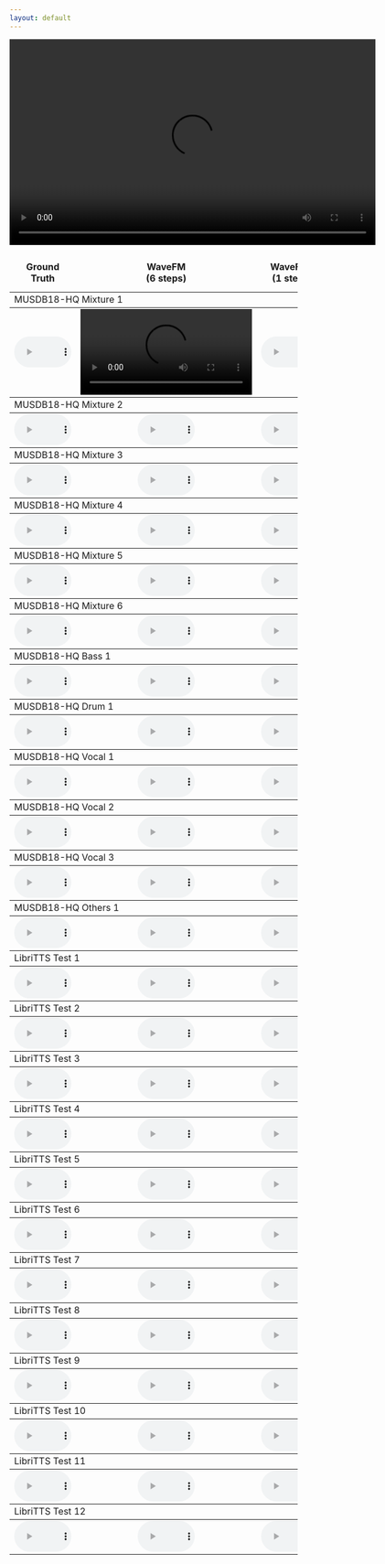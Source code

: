 ```yaml
---
layout: default
---
```


<video width="640" height="360" controls>
    <source src="asset/__2MwJ2uHu0_000004.mp4" type="video/mp4">
    Your browser does not support the video tag.
</video>

<table><thead><tr><td align="center"><b>Ground</b><br><b>Truth</b></td>
<td align="center"><b>WaveFM</b><br><b>(6 steps)</b></td>
<td align="center"><b>WaveFM</b><br><b>(1 step)</b></td>
<td align="center"><b>BigVGAN-base</b><br><b>(1 step)</b></td>
<td align="center"><b>PriorGrad</b><br><b>(6 steps)</b></td>
<td align="center"><b>DiffWave</b><br><b>(6 steps)</b></td>
<td align="center"><b>HifiGAN-V1</b><br><b>(1 step)</b></td>
<td align="center"><b>FreGrad</b><br><b>(6 steps)</b></td>
<td align="center"><b>FastDiff</b><br><b>(6 steps)</b></td></tr></thead><tbody>
<tbody><tr><td colspan="9">MUSDB18-HQ Mixture 1</td></tr></tbody><tbody><tr>
<td align="center"><audio id="player" controls="" style="width:100px;" preload="auto"><source src="audio\Ground_Truth\Actions_-_South_Of_The_Water.wav"></audio></td>
<td align="center">
<video id="player" controls="" preload="auto"><source src="asset/__2MwJ2uHu0_000004.mp4"></video>
</td>
<td align="center"><audio id="player" controls="" style="width:100px;" preload="auto"><source src="audio\WaveFM_(1_step)\Actions_-_South_Of_The_Water.wav"></audio></td>
<td align="center"><audio id="player" controls="" style="width:100px;" preload="auto"><source src="audio\BigVGAN-base_(1_step)\Actions_-_South_Of_The_Water.wav"></audio></td>
<td align="center"><audio id="player" controls="" style="width:100px;" preload="auto"><source src="audio\PriorGrad_(6_steps)\Actions_-_South_Of_The_Water.wav"></audio></td>
<td align="center"><audio id="player" controls="" style="width:100px;" preload="auto"><source src="audio\DiffWave_(6_steps)\Actions_-_South_Of_The_Water.wav"></audio></td>
<td align="center"><audio id="player" controls="" style="width:100px;" preload="auto"><source src="audio\HifiGAN-V1_(1_step)\Actions_-_South_Of_The_Water.wav"></audio></td>
<td align="center"><audio id="player" controls="" style="width:100px;" preload="auto"><source src="audio\FreGrad_(6_steps)\Actions_-_South_Of_The_Water.wav"></audio></td>
<td align="center"><audio id="player" controls="" style="width:100px;" preload="auto"><source src="audio\FastDiff_(6_steps)\Actions_-_South_Of_The_Water.wav"></audio></td>
</tr></tbody><tbody><tr><td colspan="9">MUSDB18-HQ Mixture 2</td></tr></tbody><tbody><tr>
<td align="center"><audio id="player" controls="" style="width:100px;" preload="auto"><source src="audio\Ground_Truth\Enda_Reilly_-_Cur_An_Long_Ag_Seol.wav"></audio></td>
<td align="center"><audio id="player" controls="" style="width:100px;" preload="auto"><source src="audio\WaveFM_(6_steps)\Enda_Reilly_-_Cur_An_Long_Ag_Seol.wav"></audio></td>
<td align="center"><audio id="player" controls="" style="width:100px;" preload="auto"><source src="audio\WaveFM_(1_step)\Enda_Reilly_-_Cur_An_Long_Ag_Seol.wav"></audio></td>
<td align="center"><audio id="player" controls="" style="width:100px;" preload="auto"><source src="audio\BigVGAN-base_(1_step)\Enda_Reilly_-_Cur_An_Long_Ag_Seol.wav"></audio></td>
<td align="center"><audio id="player" controls="" style="width:100px;" preload="auto"><source src="audio\PriorGrad_(6_steps)\Enda_Reilly_-_Cur_An_Long_Ag_Seol.wav"></audio></td>
<td align="center"><audio id="player" controls="" style="width:100px;" preload="auto"><source src="audio\DiffWave_(6_steps)\Enda_Reilly_-_Cur_An_Long_Ag_Seol.wav"></audio></td>
<td align="center"><audio id="player" controls="" style="width:100px;" preload="auto"><source src="audio\HifiGAN-V1_(1_step)\Enda_Reilly_-_Cur_An_Long_Ag_Seol.wav"></audio></td>
<td align="center"><audio id="player" controls="" style="width:100px;" preload="auto"><source src="audio\FreGrad_(6_steps)\Enda_Reilly_-_Cur_An_Long_Ag_Seol.wav"></audio></td>
<td align="center"><audio id="player" controls="" style="width:100px;" preload="auto"><source src="audio\FastDiff_(6_steps)\Enda_Reilly_-_Cur_An_Long_Ag_Seol.wav"></audio></td>
</tr></tbody><tbody><tr><td colspan="9">MUSDB18-HQ Mixture 3</td></tr></tbody><tbody><tr>
<td align="center"><audio id="player" controls="" style="width:100px;" preload="auto"><source src="audio\Ground_Truth\James_May_-_If_You_Say.wav"></audio></td>
<td align="center"><audio id="player" controls="" style="width:100px;" preload="auto"><source src="audio\WaveFM_(6_steps)\James_May_-_If_You_Say.wav"></audio></td>
<td align="center"><audio id="player" controls="" style="width:100px;" preload="auto"><source src="audio\WaveFM_(1_step)\James_May_-_If_You_Say.wav"></audio></td>
<td align="center"><audio id="player" controls="" style="width:100px;" preload="auto"><source src="audio\BigVGAN-base_(1_step)\James_May_-_If_You_Say.wav"></audio></td>
<td align="center"><audio id="player" controls="" style="width:100px;" preload="auto"><source src="audio\PriorGrad_(6_steps)\James_May_-_If_You_Say.wav"></audio></td>
<td align="center"><audio id="player" controls="" style="width:100px;" preload="auto"><source src="audio\DiffWave_(6_steps)\James_May_-_If_You_Say.wav"></audio></td>
<td align="center"><audio id="player" controls="" style="width:100px;" preload="auto"><source src="audio\HifiGAN-V1_(1_step)\James_May_-_If_You_Say.wav"></audio></td>
<td align="center"><audio id="player" controls="" style="width:100px;" preload="auto"><source src="audio\FreGrad_(6_steps)\James_May_-_If_You_Say.wav"></audio></td>
<td align="center"><audio id="player" controls="" style="width:100px;" preload="auto"><source src="audio\FastDiff_(6_steps)\James_May_-_If_You_Say.wav"></audio></td>
</tr></tbody><tbody><tr><td colspan="9">MUSDB18-HQ Mixture 4</td></tr></tbody><tbody><tr>
<td align="center"><audio id="player" controls="" style="width:100px;" preload="auto"><source src="audio\Ground_Truth\Mu_-_Too_Bright.wav"></audio></td>
<td align="center"><audio id="player" controls="" style="width:100px;" preload="auto"><source src="audio\WaveFM_(6_steps)\Mu_-_Too_Bright.wav"></audio></td>
<td align="center"><audio id="player" controls="" style="width:100px;" preload="auto"><source src="audio\WaveFM_(1_step)\Mu_-_Too_Bright.wav"></audio></td>
<td align="center"><audio id="player" controls="" style="width:100px;" preload="auto"><source src="audio\BigVGAN-base_(1_step)\Mu_-_Too_Bright.wav"></audio></td>
<td align="center"><audio id="player" controls="" style="width:100px;" preload="auto"><source src="audio\PriorGrad_(6_steps)\Mu_-_Too_Bright.wav"></audio></td>
<td align="center"><audio id="player" controls="" style="width:100px;" preload="auto"><source src="audio\DiffWave_(6_steps)\Mu_-_Too_Bright.wav"></audio></td>
<td align="center"><audio id="player" controls="" style="width:100px;" preload="auto"><source src="audio\HifiGAN-V1_(1_step)\Mu_-_Too_Bright.wav"></audio></td>
<td align="center"><audio id="player" controls="" style="width:100px;" preload="auto"><source src="audio\FreGrad_(6_steps)\Mu_-_Too_Bright.wav"></audio></td>
<td align="center"><audio id="player" controls="" style="width:100px;" preload="auto"><source src="audio\FastDiff_(6_steps)\Mu_-_Too_Bright.wav"></audio></td>
</tr></tbody><tbody><tr><td colspan="9">MUSDB18-HQ Mixture 5</td></tr></tbody><tbody><tr>
<td align="center"><audio id="player" controls="" style="width:100px;" preload="auto"><source src="audio\Ground_Truth\Skelpolu_-_Resurrection.wav"></audio></td>
<td align="center"><audio id="player" controls="" style="width:100px;" preload="auto"><source src="audio\WaveFM_(6_steps)\Skelpolu_-_Resurrection.wav"></audio></td>
<td align="center"><audio id="player" controls="" style="width:100px;" preload="auto"><source src="audio\WaveFM_(1_step)\Skelpolu_-_Resurrection.wav"></audio></td>
<td align="center"><audio id="player" controls="" style="width:100px;" preload="auto"><source src="audio\BigVGAN-base_(1_step)\Skelpolu_-_Resurrection.wav"></audio></td>
<td align="center"><audio id="player" controls="" style="width:100px;" preload="auto"><source src="audio\PriorGrad_(6_steps)\Skelpolu_-_Resurrection.wav"></audio></td>
<td align="center"><audio id="player" controls="" style="width:100px;" preload="auto"><source src="audio\DiffWave_(6_steps)\Skelpolu_-_Resurrection.wav"></audio></td>
<td align="center"><audio id="player" controls="" style="width:100px;" preload="auto"><source src="audio\HifiGAN-V1_(1_step)\Skelpolu_-_Resurrection.wav"></audio></td>
<td align="center"><audio id="player" controls="" style="width:100px;" preload="auto"><source src="audio\FreGrad_(6_steps)\Skelpolu_-_Resurrection.wav"></audio></td>
<td align="center"><audio id="player" controls="" style="width:100px;" preload="auto"><source src="audio\FastDiff_(6_steps)\Skelpolu_-_Resurrection.wav"></audio></td>
</tr></tbody><tbody><tr><td colspan="9">MUSDB18-HQ Mixture 6</td></tr></tbody><tbody><tr>
<td align="center"><audio id="player" controls="" style="width:100px;" preload="auto"><source src="audio\Ground_Truth\Young_Griffo_-_Facade.wav"></audio></td>
<td align="center"><audio id="player" controls="" style="width:100px;" preload="auto"><source src="audio\WaveFM_(6_steps)\Young_Griffo_-_Facade.wav"></audio></td>
<td align="center"><audio id="player" controls="" style="width:100px;" preload="auto"><source src="audio\WaveFM_(1_step)\Young_Griffo_-_Facade.wav"></audio></td>
<td align="center"><audio id="player" controls="" style="width:100px;" preload="auto"><source src="audio\BigVGAN-base_(1_step)\Young_Griffo_-_Facade.wav"></audio></td>
<td align="center"><audio id="player" controls="" style="width:100px;" preload="auto"><source src="audio\PriorGrad_(6_steps)\Young_Griffo_-_Facade.wav"></audio></td>
<td align="center"><audio id="player" controls="" style="width:100px;" preload="auto"><source src="audio\DiffWave_(6_steps)\Young_Griffo_-_Facade.wav"></audio></td>
<td align="center"><audio id="player" controls="" style="width:100px;" preload="auto"><source src="audio\HifiGAN-V1_(1_step)\Young_Griffo_-_Facade.wav"></audio></td>
<td align="center"><audio id="player" controls="" style="width:100px;" preload="auto"><source src="audio\FreGrad_(6_steps)\Young_Griffo_-_Facade.wav"></audio></td>
<td align="center"><audio id="player" controls="" style="width:100px;" preload="auto"><source src="audio\FastDiff_(6_steps)\Young_Griffo_-_Facade.wav"></audio></td>
</tr></tbody><tbody><tr><td colspan="9">MUSDB18-HQ Bass 1</td></tr></tbody><tbody><tr>
<td align="center"><audio id="player" controls="" style="width:100px;" preload="auto"><source src="audio\Ground_Truth\Actions_-_Devil's_Words.wav"></audio></td>
<td align="center"><audio id="player" controls="" style="width:100px;" preload="auto"><source src="audio\WaveFM_(6_steps)\Actions_-_Devil's_Words.wav"></audio></td>
<td align="center"><audio id="player" controls="" style="width:100px;" preload="auto"><source src="audio\WaveFM_(1_step)\Actions_-_Devil's_Words.wav"></audio></td>
<td align="center"><audio id="player" controls="" style="width:100px;" preload="auto"><source src="audio\BigVGAN-base_(1_step)\Actions_-_Devil's_Words.wav"></audio></td>
<td align="center"><audio id="player" controls="" style="width:100px;" preload="auto"><source src="audio\PriorGrad_(6_steps)\Actions_-_Devil's_Words.wav"></audio></td>
<td align="center"><audio id="player" controls="" style="width:100px;" preload="auto"><source src="audio\DiffWave_(6_steps)\Actions_-_Devil's_Words.wav"></audio></td>
<td align="center"><audio id="player" controls="" style="width:100px;" preload="auto"><source src="audio\HifiGAN-V1_(1_step)\Actions_-_Devil's_Words.wav"></audio></td>
<td align="center"><audio id="player" controls="" style="width:100px;" preload="auto"><source src="audio\FreGrad_(6_steps)\Actions_-_Devil's_Words.wav"></audio></td>
<td align="center"><audio id="player" controls="" style="width:100px;" preload="auto"><source src="audio\FastDiff_(6_steps)\Actions_-_Devil's_Words.wav"></audio></td>
</tr></tbody><tbody><tr><td colspan="9">MUSDB18-HQ Drum 1</td></tr></tbody><tbody><tr>
<td align="center"><audio id="player" controls="" style="width:100px;" preload="auto"><source src="audio\Ground_Truth\Leaf_-_Summerghost.wav"></audio></td>
<td align="center"><audio id="player" controls="" style="width:100px;" preload="auto"><source src="audio\WaveFM_(6_steps)\Leaf_-_Summerghost.wav"></audio></td>
<td align="center"><audio id="player" controls="" style="width:100px;" preload="auto"><source src="audio\WaveFM_(1_step)\Leaf_-_Summerghost.wav"></audio></td>
<td align="center"><audio id="player" controls="" style="width:100px;" preload="auto"><source src="audio\BigVGAN-base_(1_step)\Leaf_-_Summerghost.wav"></audio></td>
<td align="center"><audio id="player" controls="" style="width:100px;" preload="auto"><source src="audio\PriorGrad_(6_steps)\Leaf_-_Summerghost.wav"></audio></td>
<td align="center"><audio id="player" controls="" style="width:100px;" preload="auto"><source src="audio\DiffWave_(6_steps)\Leaf_-_Summerghost.wav"></audio></td>
<td align="center"><audio id="player" controls="" style="width:100px;" preload="auto"><source src="audio\HifiGAN-V1_(1_step)\Leaf_-_Summerghost.wav"></audio></td>
<td align="center"><audio id="player" controls="" style="width:100px;" preload="auto"><source src="audio\FreGrad_(6_steps)\Leaf_-_Summerghost.wav"></audio></td>
<td align="center"><audio id="player" controls="" style="width:100px;" preload="auto"><source src="audio\FastDiff_(6_steps)\Leaf_-_Summerghost.wav"></audio></td>
</tr></tbody><tbody><tr><td colspan="9">MUSDB18-HQ Vocal 1</td></tr></tbody><tbody><tr>
<td align="center"><audio id="player" controls="" style="width:100px;" preload="auto"><source src="audio\Ground_Truth\Flags_-_54.wav"></audio></td>
<td align="center"><audio id="player" controls="" style="width:100px;" preload="auto"><source src="audio\WaveFM_(6_steps)\Flags_-_54.wav"></audio></td>
<td align="center"><audio id="player" controls="" style="width:100px;" preload="auto"><source src="audio\WaveFM_(1_step)\Flags_-_54.wav"></audio></td>
<td align="center"><audio id="player" controls="" style="width:100px;" preload="auto"><source src="audio\BigVGAN-base_(1_step)\Flags_-_54.wav"></audio></td>
<td align="center"><audio id="player" controls="" style="width:100px;" preload="auto"><source src="audio\PriorGrad_(6_steps)\Flags_-_54.wav"></audio></td>
<td align="center"><audio id="player" controls="" style="width:100px;" preload="auto"><source src="audio\DiffWave_(6_steps)\Flags_-_54.wav"></audio></td>
<td align="center"><audio id="player" controls="" style="width:100px;" preload="auto"><source src="audio\HifiGAN-V1_(1_step)\Flags_-_54.wav"></audio></td>
<td align="center"><audio id="player" controls="" style="width:100px;" preload="auto"><source src="audio\FreGrad_(6_steps)\Flags_-_54.wav"></audio></td>
<td align="center"><audio id="player" controls="" style="width:100px;" preload="auto"><source src="audio\FastDiff_(6_steps)\Flags_-_54.wav"></audio></td>
</tr></tbody><tbody><tr><td colspan="9">MUSDB18-HQ Vocal 2</td></tr></tbody><tbody><tr>
<td align="center"><audio id="player" controls="" style="width:100px;" preload="auto"><source src="audio\Ground_Truth\The_Wrong'Uns_-_Rothko.wav"></audio></td>
<td align="center"><audio id="player" controls="" style="width:100px;" preload="auto"><source src="audio\WaveFM_(6_steps)\The_Wrong'Uns_-_Rothko.wav"></audio></td>
<td align="center"><audio id="player" controls="" style="width:100px;" preload="auto"><source src="audio\WaveFM_(1_step)\The_Wrong'Uns_-_Rothko.wav"></audio></td>
<td align="center"><audio id="player" controls="" style="width:100px;" preload="auto"><source src="audio\BigVGAN-base_(1_step)\The_Wrong'Uns_-_Rothko.wav"></audio></td>
<td align="center"><audio id="player" controls="" style="width:100px;" preload="auto"><source src="audio\PriorGrad_(6_steps)\The_Wrong'Uns_-_Rothko.wav"></audio></td>
<td align="center"><audio id="player" controls="" style="width:100px;" preload="auto"><source src="audio\DiffWave_(6_steps)\The_Wrong'Uns_-_Rothko.wav"></audio></td>
<td align="center"><audio id="player" controls="" style="width:100px;" preload="auto"><source src="audio\HifiGAN-V1_(1_step)\The_Wrong'Uns_-_Rothko.wav"></audio></td>
<td align="center"><audio id="player" controls="" style="width:100px;" preload="auto"><source src="audio\FreGrad_(6_steps)\The_Wrong'Uns_-_Rothko.wav"></audio></td>
<td align="center"><audio id="player" controls="" style="width:100px;" preload="auto"><source src="audio\FastDiff_(6_steps)\The_Wrong'Uns_-_Rothko.wav"></audio></td>
</tr></tbody><tbody><tr><td colspan="9">MUSDB18-HQ Vocal 3</td></tr></tbody><tbody><tr>
<td align="center"><audio id="player" controls="" style="width:100px;" preload="auto"><source src="audio\Ground_Truth\Bill_Chudziak_-_Children_Of_No-one.wav"></audio></td>
<td align="center"><audio id="player" controls="" style="width:100px;" preload="auto"><source src="audio\WaveFM_(6_steps)\Bill_Chudziak_-_Children_Of_No-one.wav"></audio></td>
<td align="center"><audio id="player" controls="" style="width:100px;" preload="auto"><source src="audio\WaveFM_(1_step)\Bill_Chudziak_-_Children_Of_No-one.wav"></audio></td>
<td align="center"><audio id="player" controls="" style="width:100px;" preload="auto"><source src="audio\BigVGAN-base_(1_step)\Bill_Chudziak_-_Children_Of_No-one.wav"></audio></td>
<td align="center"><audio id="player" controls="" style="width:100px;" preload="auto"><source src="audio\PriorGrad_(6_steps)\Bill_Chudziak_-_Children_Of_No-one.wav"></audio></td>
<td align="center"><audio id="player" controls="" style="width:100px;" preload="auto"><source src="audio\DiffWave_(6_steps)\Bill_Chudziak_-_Children_Of_No-one.wav"></audio></td>
<td align="center"><audio id="player" controls="" style="width:100px;" preload="auto"><source src="audio\HifiGAN-V1_(1_step)\Bill_Chudziak_-_Children_Of_No-one.wav"></audio></td>
<td align="center"><audio id="player" controls="" style="width:100px;" preload="auto"><source src="audio\FreGrad_(6_steps)\Bill_Chudziak_-_Children_Of_No-one.wav"></audio></td>
<td align="center"><audio id="player" controls="" style="width:100px;" preload="auto"><source src="audio\FastDiff_(6_steps)\Bill_Chudziak_-_Children_Of_No-one.wav"></audio></td>
</tr></tbody><tbody><tr><td colspan="9">MUSDB18-HQ Others 1</td></tr></tbody><tbody><tr>
<td align="center"><audio id="player" controls="" style="width:100px;" preload="auto"><source src="audio\Ground_Truth\Fergessen_-_Nos_Palpitants.wav"></audio></td>
<td align="center"><audio id="player" controls="" style="width:100px;" preload="auto"><source src="audio\WaveFM_(6_steps)\Fergessen_-_Nos_Palpitants.wav"></audio></td>
<td align="center"><audio id="player" controls="" style="width:100px;" preload="auto"><source src="audio\WaveFM_(1_step)\Fergessen_-_Nos_Palpitants.wav"></audio></td>
<td align="center"><audio id="player" controls="" style="width:100px;" preload="auto"><source src="audio\BigVGAN-base_(1_step)\Fergessen_-_Nos_Palpitants.wav"></audio></td>
<td align="center"><audio id="player" controls="" style="width:100px;" preload="auto"><source src="audio\PriorGrad_(6_steps)\Fergessen_-_Nos_Palpitants.wav"></audio></td>
<td align="center"><audio id="player" controls="" style="width:100px;" preload="auto"><source src="audio\DiffWave_(6_steps)\Fergessen_-_Nos_Palpitants.wav"></audio></td>
<td align="center"><audio id="player" controls="" style="width:100px;" preload="auto"><source src="audio\HifiGAN-V1_(1_step)\Fergessen_-_Nos_Palpitants.wav"></audio></td>
<td align="center"><audio id="player" controls="" style="width:100px;" preload="auto"><source src="audio\FreGrad_(6_steps)\Fergessen_-_Nos_Palpitants.wav"></audio></td>
<td align="center"><audio id="player" controls="" style="width:100px;" preload="auto"><source src="audio\FastDiff_(6_steps)\Fergessen_-_Nos_Palpitants.wav"></audio></td>
</tr></tbody><tbody><tr><td colspan="9">LibriTTS Test 1</td></tr></tbody><tbody><tr>
<td align="center"><audio id="player" controls="" style="width:100px;" preload="auto"><source src="audio\Ground_Truth\84_121123_000015_000000.wav"></audio></td>
<td align="center"><audio id="player" controls="" style="width:100px;" preload="auto"><source src="audio\WaveFM_(6_steps)\84_121123_000015_000000.wav"></audio></td>
<td align="center"><audio id="player" controls="" style="width:100px;" preload="auto"><source src="audio\WaveFM_(1_step)\84_121123_000015_000000.wav"></audio></td>
<td align="center"><audio id="player" controls="" style="width:100px;" preload="auto"><source src="audio\BigVGAN-base_(1_step)\84_121123_000015_000000.wav"></audio></td>
<td align="center"><audio id="player" controls="" style="width:100px;" preload="auto"><source src="audio\PriorGrad_(6_steps)\84_121123_000015_000000.wav"></audio></td>
<td align="center"><audio id="player" controls="" style="width:100px;" preload="auto"><source src="audio\DiffWave_(6_steps)\84_121123_000015_000000.wav"></audio></td>
<td align="center"><audio id="player" controls="" style="width:100px;" preload="auto"><source src="audio\HifiGAN-V1_(1_step)\84_121123_000015_000000.wav"></audio></td>
<td align="center"><audio id="player" controls="" style="width:100px;" preload="auto"><source src="audio\FreGrad_(6_steps)\84_121123_000015_000000.wav"></audio></td>
<td align="center"><audio id="player" controls="" style="width:100px;" preload="auto"><source src="audio\FastDiff_(6_steps)\84_121123_000015_000000.wav"></audio></td>
</tr></tbody><tbody><tr><td colspan="9">LibriTTS Test 2</td></tr></tbody><tbody><tr>
<td align="center"><audio id="player" controls="" style="width:100px;" preload="auto"><source src="audio\Ground_Truth\174_168635_000024_000001.wav"></audio></td>
<td align="center"><audio id="player" controls="" style="width:100px;" preload="auto"><source src="audio\WaveFM_(6_steps)\174_168635_000024_000001.wav"></audio></td>
<td align="center"><audio id="player" controls="" style="width:100px;" preload="auto"><source src="audio\WaveFM_(1_step)\174_168635_000024_000001.wav"></audio></td>
<td align="center"><audio id="player" controls="" style="width:100px;" preload="auto"><source src="audio\BigVGAN-base_(1_step)\174_168635_000024_000001.wav"></audio></td>
<td align="center"><audio id="player" controls="" style="width:100px;" preload="auto"><source src="audio\PriorGrad_(6_steps)\174_168635_000024_000001.wav"></audio></td>
<td align="center"><audio id="player" controls="" style="width:100px;" preload="auto"><source src="audio\DiffWave_(6_steps)\174_168635_000024_000001.wav"></audio></td>
<td align="center"><audio id="player" controls="" style="width:100px;" preload="auto"><source src="audio\HifiGAN-V1_(1_step)\174_168635_000024_000001.wav"></audio></td>
<td align="center"><audio id="player" controls="" style="width:100px;" preload="auto"><source src="audio\FreGrad_(6_steps)\174_168635_000024_000001.wav"></audio></td>
<td align="center"><audio id="player" controls="" style="width:100px;" preload="auto"><source src="audio\FastDiff_(6_steps)\174_168635_000024_000001.wav"></audio></td>
</tr></tbody><tbody><tr><td colspan="9">LibriTTS Test 3</td></tr></tbody><tbody><tr>
<td align="center"><audio id="player" controls="" style="width:100px;" preload="auto"><source src="audio\Ground_Truth\1188_133604_000018_000000.wav"></audio></td>
<td align="center"><audio id="player" controls="" style="width:100px;" preload="auto"><source src="audio\WaveFM_(6_steps)\1188_133604_000018_000000.wav"></audio></td>
<td align="center"><audio id="player" controls="" style="width:100px;" preload="auto"><source src="audio\WaveFM_(1_step)\1188_133604_000018_000000.wav"></audio></td>
<td align="center"><audio id="player" controls="" style="width:100px;" preload="auto"><source src="audio\BigVGAN-base_(1_step)\1188_133604_000018_000000.wav"></audio></td>
<td align="center"><audio id="player" controls="" style="width:100px;" preload="auto"><source src="audio\PriorGrad_(6_steps)\1188_133604_000018_000000.wav"></audio></td>
<td align="center"><audio id="player" controls="" style="width:100px;" preload="auto"><source src="audio\DiffWave_(6_steps)\1188_133604_000018_000000.wav"></audio></td>
<td align="center"><audio id="player" controls="" style="width:100px;" preload="auto"><source src="audio\HifiGAN-V1_(1_step)\1188_133604_000018_000000.wav"></audio></td>
<td align="center"><audio id="player" controls="" style="width:100px;" preload="auto"><source src="audio\FreGrad_(6_steps)\1188_133604_000018_000000.wav"></audio></td>
<td align="center"><audio id="player" controls="" style="width:100px;" preload="auto"><source src="audio\FastDiff_(6_steps)\1188_133604_000018_000000.wav"></audio></td>
</tr></tbody><tbody><tr><td colspan="9">LibriTTS Test 4</td></tr></tbody><tbody><tr>
<td align="center"><audio id="player" controls="" style="width:100px;" preload="auto"><source src="audio\Ground_Truth\1272_135031_000054_000000.wav"></audio></td>
<td align="center"><audio id="player" controls="" style="width:100px;" preload="auto"><source src="audio\WaveFM_(6_steps)\1272_135031_000054_000000.wav"></audio></td>
<td align="center"><audio id="player" controls="" style="width:100px;" preload="auto"><source src="audio\WaveFM_(1_step)\1272_135031_000054_000000.wav"></audio></td>
<td align="center"><audio id="player" controls="" style="width:100px;" preload="auto"><source src="audio\BigVGAN-base_(1_step)\1272_135031_000054_000000.wav"></audio></td>
<td align="center"><audio id="player" controls="" style="width:100px;" preload="auto"><source src="audio\PriorGrad_(6_steps)\1272_135031_000054_000000.wav"></audio></td>
<td align="center"><audio id="player" controls="" style="width:100px;" preload="auto"><source src="audio\DiffWave_(6_steps)\1272_135031_000054_000000.wav"></audio></td>
<td align="center"><audio id="player" controls="" style="width:100px;" preload="auto"><source src="audio\HifiGAN-V1_(1_step)\1272_135031_000054_000000.wav"></audio></td>
<td align="center"><audio id="player" controls="" style="width:100px;" preload="auto"><source src="audio\FreGrad_(6_steps)\1272_135031_000054_000000.wav"></audio></td>
<td align="center"><audio id="player" controls="" style="width:100px;" preload="auto"><source src="audio\FastDiff_(6_steps)\1272_135031_000054_000000.wav"></audio></td>
</tr></tbody><tbody><tr><td colspan="9">LibriTTS Test 5</td></tr></tbody><tbody><tr>
<td align="center"><audio id="player" controls="" style="width:100px;" preload="auto"><source src="audio\Ground_Truth\2277_149896_000023_000001.wav"></audio></td>
<td align="center"><audio id="player" controls="" style="width:100px;" preload="auto"><source src="audio\WaveFM_(6_steps)\2277_149896_000023_000001.wav"></audio></td>
<td align="center"><audio id="player" controls="" style="width:100px;" preload="auto"><source src="audio\WaveFM_(1_step)\2277_149896_000023_000001.wav"></audio></td>
<td align="center"><audio id="player" controls="" style="width:100px;" preload="auto"><source src="audio\BigVGAN-base_(1_step)\2277_149896_000023_000001.wav"></audio></td>
<td align="center"><audio id="player" controls="" style="width:100px;" preload="auto"><source src="audio\PriorGrad_(6_steps)\2277_149896_000023_000001.wav"></audio></td>
<td align="center"><audio id="player" controls="" style="width:100px;" preload="auto"><source src="audio\DiffWave_(6_steps)\2277_149896_000023_000001.wav"></audio></td>
<td align="center"><audio id="player" controls="" style="width:100px;" preload="auto"><source src="audio\HifiGAN-V1_(1_step)\2277_149896_000023_000001.wav"></audio></td>
<td align="center"><audio id="player" controls="" style="width:100px;" preload="auto"><source src="audio\FreGrad_(6_steps)\2277_149896_000023_000001.wav"></audio></td>
<td align="center"><audio id="player" controls="" style="width:100px;" preload="auto"><source src="audio\FastDiff_(6_steps)\2277_149896_000023_000001.wav"></audio></td>
</tr></tbody><tbody><tr><td colspan="9">LibriTTS Test 6</td></tr></tbody><tbody><tr>
<td align="center"><audio id="player" controls="" style="width:100px;" preload="auto"><source src="audio\Ground_Truth\3538_163624_000015_000000.wav"></audio></td>
<td align="center"><audio id="player" controls="" style="width:100px;" preload="auto"><source src="audio\WaveFM_(6_steps)\3538_163624_000015_000000.wav"></audio></td>
<td align="center"><audio id="player" controls="" style="width:100px;" preload="auto"><source src="audio\WaveFM_(1_step)\3538_163624_000015_000000.wav"></audio></td>
<td align="center"><audio id="player" controls="" style="width:100px;" preload="auto"><source src="audio\BigVGAN-base_(1_step)\3538_163624_000015_000000.wav"></audio></td>
<td align="center"><audio id="player" controls="" style="width:100px;" preload="auto"><source src="audio\PriorGrad_(6_steps)\3538_163624_000015_000000.wav"></audio></td>
<td align="center"><audio id="player" controls="" style="width:100px;" preload="auto"><source src="audio\DiffWave_(6_steps)\3538_163624_000015_000000.wav"></audio></td>
<td align="center"><audio id="player" controls="" style="width:100px;" preload="auto"><source src="audio\HifiGAN-V1_(1_step)\3538_163624_000015_000000.wav"></audio></td>
<td align="center"><audio id="player" controls="" style="width:100px;" preload="auto"><source src="audio\FreGrad_(6_steps)\3538_163624_000015_000000.wav"></audio></td>
<td align="center"><audio id="player" controls="" style="width:100px;" preload="auto"><source src="audio\FastDiff_(6_steps)\3538_163624_000015_000000.wav"></audio></td>
</tr></tbody><tbody><tr><td colspan="9">LibriTTS Test 7</td></tr></tbody><tbody><tr>
<td align="center"><audio id="player" controls="" style="width:100px;" preload="auto"><source src="audio\Ground_Truth\3752_4944_000062_000000.wav"></audio></td>
<td align="center"><audio id="player" controls="" style="width:100px;" preload="auto"><source src="audio\WaveFM_(6_steps)\3752_4944_000062_000000.wav"></audio></td>
<td align="center"><audio id="player" controls="" style="width:100px;" preload="auto"><source src="audio\WaveFM_(1_step)\3752_4944_000062_000000.wav"></audio></td>
<td align="center"><audio id="player" controls="" style="width:100px;" preload="auto"><source src="audio\BigVGAN-base_(1_step)\3752_4944_000062_000000.wav"></audio></td>
<td align="center"><audio id="player" controls="" style="width:100px;" preload="auto"><source src="audio\PriorGrad_(6_steps)\3752_4944_000062_000000.wav"></audio></td>
<td align="center"><audio id="player" controls="" style="width:100px;" preload="auto"><source src="audio\DiffWave_(6_steps)\3752_4944_000062_000000.wav"></audio></td>
<td align="center"><audio id="player" controls="" style="width:100px;" preload="auto"><source src="audio\HifiGAN-V1_(1_step)\3752_4944_000062_000000.wav"></audio></td>
<td align="center"><audio id="player" controls="" style="width:100px;" preload="auto"><source src="audio\FreGrad_(6_steps)\3752_4944_000062_000000.wav"></audio></td>
<td align="center"><audio id="player" controls="" style="width:100px;" preload="auto"><source src="audio\FastDiff_(6_steps)\3752_4944_000062_000000.wav"></audio></td>
</tr></tbody><tbody><tr><td colspan="9">LibriTTS Test 8</td></tr></tbody><tbody><tr>
<td align="center"><audio id="player" controls="" style="width:100px;" preload="auto"><source src="audio\Ground_Truth\4294_32859_000015_000002.wav"></audio></td>
<td align="center"><audio id="player" controls="" style="width:100px;" preload="auto"><source src="audio\WaveFM_(6_steps)\4294_32859_000015_000002.wav"></audio></td>
<td align="center"><audio id="player" controls="" style="width:100px;" preload="auto"><source src="audio\WaveFM_(1_step)\4294_32859_000015_000002.wav"></audio></td>
<td align="center"><audio id="player" controls="" style="width:100px;" preload="auto"><source src="audio\BigVGAN-base_(1_step)\4294_32859_000015_000002.wav"></audio></td>
<td align="center"><audio id="player" controls="" style="width:100px;" preload="auto"><source src="audio\PriorGrad_(6_steps)\4294_32859_000015_000002.wav"></audio></td>
<td align="center"><audio id="player" controls="" style="width:100px;" preload="auto"><source src="audio\DiffWave_(6_steps)\4294_32859_000015_000002.wav"></audio></td>
<td align="center"><audio id="player" controls="" style="width:100px;" preload="auto"><source src="audio\HifiGAN-V1_(1_step)\4294_32859_000015_000002.wav"></audio></td>
<td align="center"><audio id="player" controls="" style="width:100px;" preload="auto"><source src="audio\FreGrad_(6_steps)\4294_32859_000015_000002.wav"></audio></td>
<td align="center"><audio id="player" controls="" style="width:100px;" preload="auto"><source src="audio\FastDiff_(6_steps)\4294_32859_000015_000002.wav"></audio></td>
</tr></tbody><tbody><tr><td colspan="9">LibriTTS Test 9</td></tr></tbody><tbody><tr>
<td align="center"><audio id="player" controls="" style="width:100px;" preload="auto"><source src="audio\Ground_Truth\5338_284437_000037_000001.wav"></audio></td>
<td align="center"><audio id="player" controls="" style="width:100px;" preload="auto"><source src="audio\WaveFM_(6_steps)\5338_284437_000037_000001.wav"></audio></td>
<td align="center"><audio id="player" controls="" style="width:100px;" preload="auto"><source src="audio\WaveFM_(1_step)\5338_284437_000037_000001.wav"></audio></td>
<td align="center"><audio id="player" controls="" style="width:100px;" preload="auto"><source src="audio\BigVGAN-base_(1_step)\5338_284437_000037_000001.wav"></audio></td>
<td align="center"><audio id="player" controls="" style="width:100px;" preload="auto"><source src="audio\PriorGrad_(6_steps)\5338_284437_000037_000001.wav"></audio></td>
<td align="center"><audio id="player" controls="" style="width:100px;" preload="auto"><source src="audio\DiffWave_(6_steps)\5338_284437_000037_000001.wav"></audio></td>
<td align="center"><audio id="player" controls="" style="width:100px;" preload="auto"><source src="audio\HifiGAN-V1_(1_step)\5338_284437_000037_000001.wav"></audio></td>
<td align="center"><audio id="player" controls="" style="width:100px;" preload="auto"><source src="audio\FreGrad_(6_steps)\5338_284437_000037_000001.wav"></audio></td>
<td align="center"><audio id="player" controls="" style="width:100px;" preload="auto"><source src="audio\FastDiff_(6_steps)\5338_284437_000037_000001.wav"></audio></td>
</tr></tbody><tbody><tr><td colspan="9">LibriTTS Test 10</td></tr></tbody><tbody><tr>
<td align="center"><audio id="player" controls="" style="width:100px;" preload="auto"><source src="audio\Ground_Truth\5536_43358_000011_000002.wav"></audio></td>
<td align="center"><audio id="player" controls="" style="width:100px;" preload="auto"><source src="audio\WaveFM_(6_steps)\5536_43358_000011_000002.wav"></audio></td>
<td align="center"><audio id="player" controls="" style="width:100px;" preload="auto"><source src="audio\WaveFM_(1_step)\5536_43358_000011_000002.wav"></audio></td>
<td align="center"><audio id="player" controls="" style="width:100px;" preload="auto"><source src="audio\BigVGAN-base_(1_step)\5536_43358_000011_000002.wav"></audio></td>
<td align="center"><audio id="player" controls="" style="width:100px;" preload="auto"><source src="audio\PriorGrad_(6_steps)\5536_43358_000011_000002.wav"></audio></td>
<td align="center"><audio id="player" controls="" style="width:100px;" preload="auto"><source src="audio\DiffWave_(6_steps)\5536_43358_000011_000002.wav"></audio></td>
<td align="center"><audio id="player" controls="" style="width:100px;" preload="auto"><source src="audio\HifiGAN-V1_(1_step)\5536_43358_000011_000002.wav"></audio></td>
<td align="center"><audio id="player" controls="" style="width:100px;" preload="auto"><source src="audio\FreGrad_(6_steps)\5536_43358_000011_000002.wav"></audio></td>
<td align="center"><audio id="player" controls="" style="width:100px;" preload="auto"><source src="audio\FastDiff_(6_steps)\5536_43358_000011_000002.wav"></audio></td>
</tr></tbody><tbody><tr><td colspan="9">LibriTTS Test 11</td></tr></tbody><tbody><tr>
<td align="center"><audio id="player" controls="" style="width:100px;" preload="auto"><source src="audio\Ground_Truth\6241_61946_000049_000000.wav"></audio></td>
<td align="center"><audio id="player" controls="" style="width:100px;" preload="auto"><source src="audio\WaveFM_(6_steps)\6241_61946_000049_000000.wav"></audio></td>
<td align="center"><audio id="player" controls="" style="width:100px;" preload="auto"><source src="audio\WaveFM_(1_step)\6241_61946_000049_000000.wav"></audio></td>
<td align="center"><audio id="player" controls="" style="width:100px;" preload="auto"><source src="audio\BigVGAN-base_(1_step)\6241_61946_000049_000000.wav"></audio></td>
<td align="center"><audio id="player" controls="" style="width:100px;" preload="auto"><source src="audio\PriorGrad_(6_steps)\6241_61946_000049_000000.wav"></audio></td>
<td align="center"><audio id="player" controls="" style="width:100px;" preload="auto"><source src="audio\DiffWave_(6_steps)\6241_61946_000049_000000.wav"></audio></td>
<td align="center"><audio id="player" controls="" style="width:100px;" preload="auto"><source src="audio\HifiGAN-V1_(1_step)\6241_61946_000049_000000.wav"></audio></td>
<td align="center"><audio id="player" controls="" style="width:100px;" preload="auto"><source src="audio\FreGrad_(6_steps)\6241_61946_000049_000000.wav"></audio></td>
<td align="center"><audio id="player" controls="" style="width:100px;" preload="auto"><source src="audio\FastDiff_(6_steps)\6241_61946_000049_000000.wav"></audio></td>
</tr></tbody><tbody><tr><td colspan="9">LibriTTS Test 12</td></tr></tbody><tbody><tr>
<td align="center"><audio id="player" controls="" style="width:100px;" preload="auto"><source src="audio\Ground_Truth\7850_73752_000010_000000.wav"></audio></td>
<td align="center"><audio id="player" controls="" style="width:100px;" preload="auto"><source src="audio\WaveFM_(6_steps)\7850_73752_000010_000000.wav"></audio></td>
<td align="center"><audio id="player" controls="" style="width:100px;" preload="auto"><source src="audio\WaveFM_(1_step)\7850_73752_000010_000000.wav"></audio></td>
<td align="center"><audio id="player" controls="" style="width:100px;" preload="auto"><source src="audio\BigVGAN-base_(1_step)\7850_73752_000010_000000.wav"></audio></td>
<td align="center"><audio id="player" controls="" style="width:100px;" preload="auto"><source src="audio\PriorGrad_(6_steps)\7850_73752_000010_000000.wav"></audio></td>
<td align="center"><audio id="player" controls="" style="width:100px;" preload="auto"><source src="audio\DiffWave_(6_steps)\7850_73752_000010_000000.wav"></audio></td>
<td align="center"><audio id="player" controls="" style="width:100px;" preload="auto"><source src="audio\HifiGAN-V1_(1_step)\7850_73752_000010_000000.wav"></audio></td>
<td align="center"><audio id="player" controls="" style="width:100px;" preload="auto"><source src="audio\FreGrad_(6_steps)\7850_73752_000010_000000.wav"></audio></td>
<td align="center"><audio id="player" controls="" style="width:100px;" preload="auto"><source src="audio\FastDiff_(6_steps)\7850_73752_000010_000000.wav"></audio></td>
</tr></tbody>
